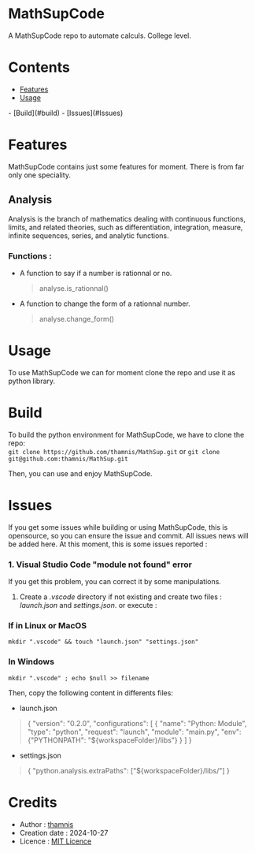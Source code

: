 # MathSupCode
A MathSupCode repo to automate calculs. College level.

# Contents 
- [Features](#features)
- [Usage](#usage)
<Documentaion>
- [Build](#build)
- [Issues](#Issues)

# Features
MathSupCode contains just some features for moment.
There is from far only one speciality.

##  Analysis
Analysis is the branch of mathematics dealing with continuous functions, limits, and related theories, such as differentiation, integration, measure, infinite sequences, series, and analytic functions. 

### Functions :
- A function to say if a number is rationnal or no.
    > analyse.is_rationnal()
- A function to change the form of a rationnal number.
    > analyse.change_form()

# Usage 
To use MathSupCode we can for moment clone the repo and use it as python library.

# Build 
To build the python environment for MathSupCode, we have to clone the repo: \
`git clone https://github.com/thamnis/MathSup.git` or 
`git clone git@github.com:thamnis/MathSup.git`

Then, you can use and enjoy MathSupCode.

# Issues 
If you get some issues while building or using MathSupCode, this is opensource, so you can ensure the issue and commit. All issues news will be added here. At this moment, this is some issues reported : 

### 1. Visual Studio Code "module not found" error
If you get this problem, you can correct it by some manipulations.
1. Create a _.vscode_ directory if not existing and create two files : _launch.json_ and _settings.json_. or execute :
###  If in Linux or MacOS
    mkdir ".vscode" && touch "launch.json" "settings.json"
###  In Windows 
    mkdir ".vscode" ; echo $null >> filename

Then, copy the following content in differents files:

- launch.json

> {
    "version": "0.2.0",
    "configurations": [
        {
            "name": "Python: Module",
            "type": "python",
            "request": "launch",
            "module": "main.py",
            "env": {"PYTHONPATH": "${workspaceFolder}/libs"}
        }
    ]
}

- settings.json
> {
    "python.analysis.extraPaths": ["${workspaceFolder}/libs/"]
}

# Credits
- Author : [thamnis](https://github.com/thamnis)
- Creation date : 2024-10-27
- Licence : [MIT Licence](LICENSE)

<Have to be enhanced>